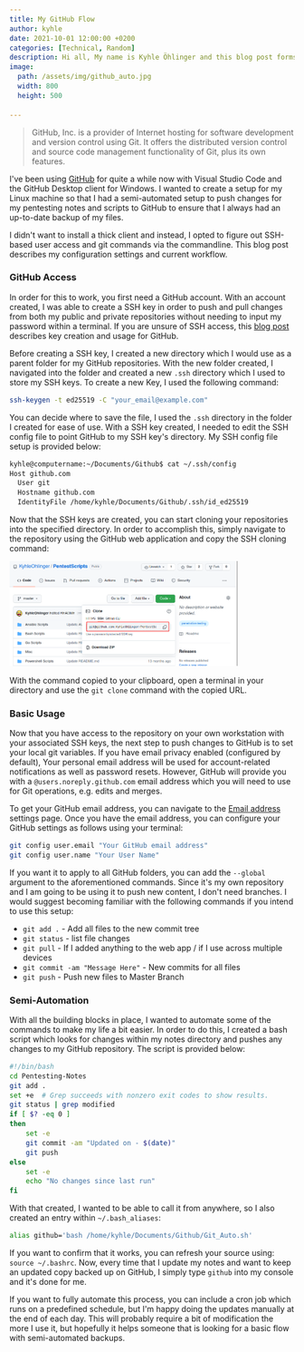 ```yaml
---
title: My GitHub Flow
author: kyhle
date: 2021-10-01 12:00:00 +0200
categories: [Technical, Random]
description: Hi all, My name is Kyhle Öhlinger and this blog post forms part of my personal blog. If you enjoy any of the posts, feel free to reach out and let me know :) 
image:
  path: /assets/img/github_auto.jpg
  width: 800
  height: 500

--- 
```



> GitHub, Inc. is a provider of Internet hosting for software development and version control using Git. It offers the distributed version control and source code management functionality of Git, plus its own features.

I've been using [GitHub](https://github.com/) for quite a while now with Visual Studio Code and the GitHub Desktop client for Windows. I wanted to create a setup for my Linux machine so that I had a semi-automated setup to push changes for my pentesting notes and scripts to GitHub to ensure that I always had an up-to-date backup of my files.

I didn't want to install a thick client and instead, I opted to figure out SSH-based user access and git commands via the commandline. This blog post describes my configuration settings and current workflow. 

### GitHub Access
In order for this to work, you first need a GitHub account. With an account created, I was able to create a SSH key in order to push and pull changes from both my public and private repositories without needing to input my password within a terminal. If you are unsure of SSH access, this [blog post](https://docs.github.com/en/authentication/connecting-to-github-with-ssh) describes key creation and usage for GitHub. 

Before creating a SSH key, I created a new directory which I would use as a parent folder for my GitHub repositories. With the new folder created, I navigated into the folder and created a new `.ssh` directory which I used to store my SSH keys. To create a new Key, I used the following command:

```bash
ssh-keygen -t ed25519 -C "your_email@example.com"
```

You can decide where to save the file, I used the `.ssh` directory in the folder I created for ease of use. With a SSH key created, I needed to edit the SSH config file to point GitHub to my SSH key's directory. My SSH config file setup is provided below: 

```bash
kyhle@computername:~/Documents/Github$ cat ~/.ssh/config
Host github.com
  User git
  Hostname github.com
  IdentityFile /home/kyhle/Documents/Github/.ssh/id_ed25519
```

Now that the SSH keys are created, you can start cloning your repositories into the specified directory. In order to accomplish this, simply navigate to the repository using the GitHub web application and copy the SSH cloning command:

<p class="imgMiddle">
<img src="/assets/img/GitHub/cloning.png"  style="width: 80%" />
</p>

With the command copied to your clipboard, open a terminal in your directory and use the `git clone` command with the copied URL.

### Basic Usage

Now that you have access to the repository on your own workstation with your associated SSH keys, the next step to push changes to GitHub is to set your local git variables. If you have email privacy enabled (configured by default), Your personal email address will be used for account-related notifications as well as password resets. However, GitHub will provide you with a `@users.noreply.github.com` email address which you will need to use for Git operations, e.g. edits and merges.

To get your GitHub email address, you can navigate to the [Email address](https://github.com/settings/emails) settings page. Once you have the email address, you can configure your GitHub settings as follows using your terminal:

```bash
git config user.email "Your GitHub email address"
git config user.name "Your User Name"
```

If you want it to apply to all GitHub folders, you can add the `--global` argument to the aforementioned commands. Since it's my own repository and I am going to be using it to push new content, I don't need branches. I would suggest becoming familiar with the following commands if you intend to use this setup:

* `git add .` - Add all files to the new commit tree
* `git status` - list file changes
* `git pull` - If I added anything to the web app / if I use across multiple devices
* `git commit -am "Message Here"` - New commits for all files
* `git push` - Push new files to Master Branch

### Semi-Automation

With all the building blocks in place, I wanted to automate some of the commands to make my life a bit easier. In order to do this, I created a bash script which looks for changes within my notes directory and pushes any changes to my GitHub repository. The script is provided below:

```bash
#!/bin/bash
cd Pentesting-Notes
git add .
set +e  # Grep succeeds with nonzero exit codes to show results.
git status | grep modified
if [ $? -eq 0 ]
then
    set -e
    git commit -am "Updated on - $(date)"
    git push
else
    set -e
    echo "No changes since last run"
fi
```

With that created, I wanted to be able to call it from anywhere, so I also created an entry within `~/.bash_aliases`:

```bash
alias github='bash /home/kyhle/Documents/Github/Git_Auto.sh'
```

If you want to confirm that it works, you can refresh your source using: `source ~/.bashrc`. Now, every time that I update my notes and want to keep an updated copy backed up on GitHub, I simply type `github` into my console and it's done for me.

If you want to fully automate this process, you can include a cron job which runs on a predefined schedule, but I'm happy doing the updates manually at the end of each day. This will probably require a bit of modification the more I use it, but hopefully it helps someone that is looking for a basic flow with semi-automated backups.